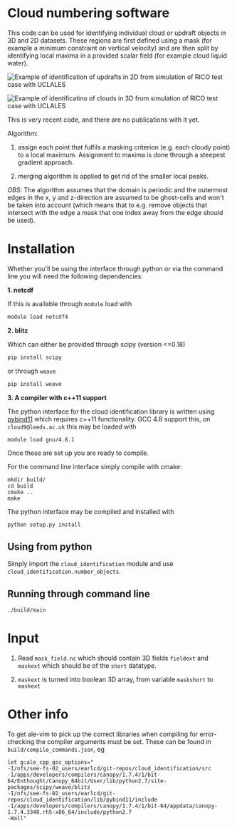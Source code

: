# Cloud numbering software

This code can be used for identifying individual cloud or updraft objects
in 3D and 2D datasets. These regions are first defined using a mask (for
example a minimum constraint on vertical velocity) and are then split by
identifying local maxima in a provided scalar field (for example cloud
liquid water).

![Example of identification of updrafts in 2D from simulation of RICO test
case with UCLALES](doc/updraft-labels-rico-using-local-maxima.png)

![Example of identificatino of clouds in 3D from simulation of RICO test
case with UCLALES](doc/cloud-labels-3d.png)

This is very recent code, and there are no publications with it yet. 

Algorithm:

1. assign each point that fulfils a masking criterion (e.g. each cloudy
   point) to a local maximum. Assignment to maxima is done through
   a steepest gradient approach. 

2. merging algorithm is applied to get rid of the
   smaller local peaks.

*OBS*: The algorithm assumes that the domain is periodic and the outermost
edges in the x, y and z-direction are assumed to be ghost-cells and won't be
taken into account (which means that to e.g. remove objects that intersect with
the edge a mask that one index away from the edge should be used).

# Installation

Whether you'll be using the interface through python or via the command line
you will need the following dependencies:

**1. netcdf**

If this is available through `module` load with

```bash
module load netcdf4
```

**2. blitz**

Which can either be provided through scipy (version <=0.18)

```bash
pip install scipy
```

or through `weave`

```bash
pip install weave
```

**3. A compiler with c++11 support**

The python interface for the cloud identification library is written using
[pybind11](https://github.com/pybind/pybind11) which requires c++11
functionality. GCC 4.8 support this, on `cloud9@leeds.ac.uk` this may be loaded
with

```
module load gnu/4.8.1
```

Once these are set up you are ready to compile.

For the command line interface simply compile with cmake:

    mkdir build/
    cd build
    cmake ..
    make

The python interface may be compiled and installed with

```bash
python setup.py install
```

## Using from python

Simply import the `cloud_identification` module and use
`cloud_identification.number_objects`.

## Running through command line

    ./build/main

# Input

1. Read `mask_field.nc` which should contain 3D fields `fieldext` and `maskext`
which should be of the `short` datatype.

2. `maskext` is turned into boolean 3D array, from variable `maskshort` to
`maskext`

#


# Other info

To get ale-vim to pick up the correct libraries when compiling for
error-checking the compiler arguments must be set. These can be found in
`build/compile_commands.json`, eg

    let g:ale_cpp_gcc_options="
    -I/nfs/see-fs-02_users/earlcd/git-repos/cloud_identification/src
    -I/apps/developers/compilers/canopy/1.7.4/1/bit-64/Enthought/Canopy_64bit/User/lib/python2.7/site-packages/scipy/weave/blitz
    -I/nfs/see-fs-02_users/earlcd/git-repos/cloud_identification/lib/pybind11/include
    -I/apps/developers/compilers/canopy/1.7.4/1/bit-64/appdata/canopy-1.7.4.3348.rh5-x86_64/include/python2.7
    -Wall"

